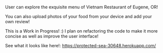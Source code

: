 User can explore the exquisite menu of Vietnam Restaurant of Eugene, OR!

You can also upload photos of your food from your device and add your own review!

This is a Work in Progress! :) I plan on refactoring the code to make it more concise as well as improve the user interface!

See what it looks like here!: https://protected-sea-30648.herokuapp.com/

